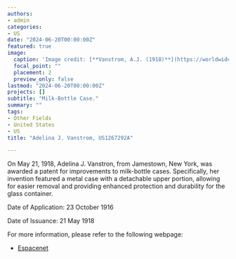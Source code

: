 ```yaml
---
authors:
- admin
categories:
- US
date: "2024-06-20T00:00:00Z"
featured: true
image:
  caption: 'Image credit: [**Vanstrom, A.J. (1918)**](https://worldwide.espacenet.com/patent/search/family/003334946/publication/US1267292A?q=pn%3DUS1267292A)'
  focal_point: ""
  placement: 2
  preview_only: false
lastmod: "2024-06-20T00:00:00Z"
projects: []
subtitle: "Milk-Bottle Case."
summary: ""
tags:
- Other Fields
- United States 
- US
title: "Adelina J. Vanstrom, US1267292A"

---
```


On May 21, 1918, Adelina J. Vanstron, from Jamestown, New York, was awarded a patent for improvements to milk-bottle cases. Specifically, her invention featured a metal case with a detachable upper portion, allowing for easier removal and providing enhanced protection and durability for the glass container.

Date of Application: 23 October 1916 

Date of Issuance: 21 May 1918

For more information, please refer to the following webpage: 

- [Espacenet](https://worldwide.espacenet.com/patent/search/family/003334946/publication/US1267292A?q=pn%3DUS1267292A)
